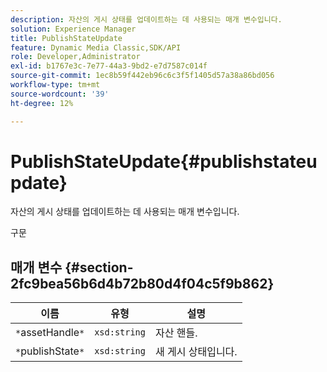 ```yaml
---
description: 자산의 게시 상태를 업데이트하는 데 사용되는 매개 변수입니다.
solution: Experience Manager
title: PublishStateUpdate
feature: Dynamic Media Classic,SDK/API
role: Developer,Administrator
exl-id: b1767e3c-7e77-44a3-9bd2-e7d7587c014f
source-git-commit: 1ec8b59f442eb96c6c3f5f1405d57a38a86bd056
workflow-type: tm+mt
source-wordcount: '39'
ht-degree: 12%

---
```


# PublishStateUpdate{#publishstateupdate}

자산의 게시 상태를 업데이트하는 데 사용되는 매개 변수입니다.

구문

## 매개 변수 {#section-2fc9bea56b6d4b72b80d4f04c5f9b862}

| 이름 | 유형 | 설명 |
|---|---|---|
| `*`assetHandle`*` | `xsd:string` | 자산 핸들. |
| `*`publishState`*` | `xsd:string` | 새 게시 상태입니다. |
